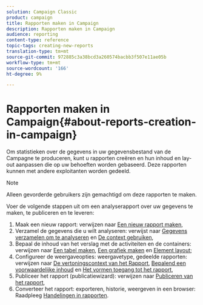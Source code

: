 ```yaml
---
solution: Campaign Classic
product: campaign
title: Rapporten maken in Campaign
description: Rapporten maken in Campaign
audience: reporting
content-type: reference
topic-tags: creating-new-reports
translation-type: tm+mt
source-git-commit: 972885c3a38bcd3a260574bacbb3f507e11ae05b
workflow-type: tm+mt
source-wordcount: '166'
ht-degree: 9%

---
```



# Rapporten maken in Campaign{#about-reports-creation-in-campaign}

Om statistieken over de gegevens in uw gegevensbestand van de Campagne te produceren, kunt u rapporten creëren en hun inhoud en lay-out aanpassen die op uw behoeften worden gebaseerd. Deze rapporten kunnen met andere exploitanten worden gedeeld.

>[!NOTE]
>
>Alleen gevorderde gebruikers zijn gemachtigd om deze rapporten te maken.

Voer de volgende stappen uit om een analyserapport over uw gegevens te maken, te publiceren en te leveren:

1. Maak een nieuw rapport: verwijzen naar [Een nieuw rapport maken](../../reporting/using/creating-a-new-report.md),
1. Verzamel de gegevens die u wilt analyseren: verwijst naar [Gegevens verzamelen om te analyseren](../../reporting/using/collecting-data-to-analyze.md) en [De context gebruiken](../../reporting/using/using-the-context.md),
1. Bepaal de inhoud van het verslag met de activiteiten en de containers: verwijzen naar [Een tabel maken](../../reporting/using/creating-a-table.md), [Een grafiek maken](../../reporting/using/creating-a-chart.md) en [Element layout](../../reporting/using/element-layout.md);
1. Configureer de weergaveopties: weergavetype, gedeelde rapporten: verwijzen naar [De vertoningscontext van het Rapport](../../reporting/using/configuring-access-to-the-report.md#report-display-context), [Bepalend een voorwaardelijke inhoud](../../reporting/using/defining-a-conditional-content.md) en [Het vormen toegang tot het rapport](../../reporting/using/configuring-access-to-the-report.md),
1. Publiceer het rapport (publicatiewizard): verwijzen naar [Publiceren van het rapport](../../reporting/using/configuring-access-to-the-report.md#publishing-the-report),
1. Converteer het rapport: exporteren, historie, weergeven in een browser: Raadpleeg [Handelingen in rapporten](../../reporting/using/actions-on-reports.md).

